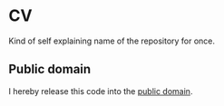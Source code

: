 
# CV

Kind of self explaining name of the repository for once. 

## Public domain

I hereby release this code into the [public domain](https://creativecommons.org/publicdomain/zero/1.0/).
